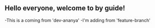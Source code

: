 ## Hello everyone, welcome to by guide!




-This is a coming from 'dev-ananya'
-I'm adding from 'feature-branch'